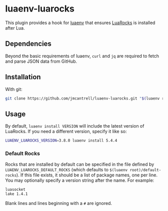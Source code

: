 # luaenv-luarocks

This plugin provides a hook for [luaenv](https://github.com/cehoffman/luaenv)
that ensures [LuaRocks](https://github.com/luarocks/luarocks) is installed after Lua.

## Dependencies

Beyond the basic requirements of luaenv, `curl` and `jq` are required
to fetch and parse JSON data from GitHub.

## Installation

With git:

```sh
git clone https://github.com/jmcantrell/luaenv-luarocks.git "$(luaenv root)"/plugins/luaenv-luarocks
```

## Usage

By default, `luaenv install VERSION` will include the latest version
of LuaRocks. If you need a different version, specify it like so:

```sh
LUAENV_LUAROCKS_VERSION=3.8.0 luaenv install 5.4.4
```

### Default Rocks

Rocks that are installed by default can be specified in the file
defined by `LUAENV_LUAROCKS_DEFAULT_ROCKS` (which defaults to
`$(luaenv root)/default-rocks`). If this file exists, it should be a
list of package names, one per line. You may optionally specify a
version string after the name. For example:

    luasocket
    lake 1.4.1

Blank lines and lines beginning with a `#` are ignored.

